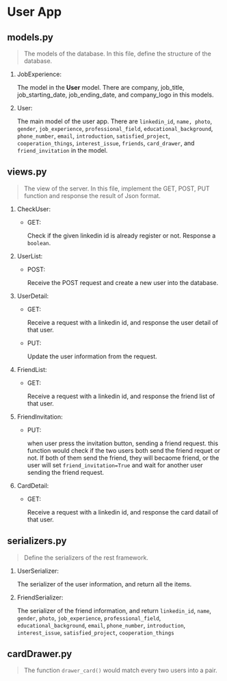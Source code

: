 # User App

## models.py

> The models of the database. In this file, define the structure of the database.
>
1. JobExperience:
 
    The model in the **User** model. There are company, job_title,
    job_starting_date, job_ending_date, and company_logo in this models.
   
2. User:

    The main model of the user app. There are `linkedin_id`, `name, photo`,
    `gender`, `job_experience`, `professional_field`, `educational_background`, `phone_number`,
    `email`, `introduction`, `satisfied_project`, `cooperation_things`, `interest_issue`,
    `friends`, `card_drawer`, and `friend_invitation` in the model.


## views.py

> The view of the server. In this file, implement the GET, POST, PUT function and 
  response the result of Json format.
> 
1. CheckUser:

    * GET:
    
        Check if the given linkedin id is already register or not. Response a `boolean`. 

2. UserList:

    * POST:
    
        Receive the POST request and create a new user into the database.  
        
3. UserDetail:

    * GET:
    
        Receive a request with a linkedin id, and response the user detail of that user.
        
    * PUT:
    
        Update the user information from the request.
        
4. FriendList:

    * GET:
    
        Receive a request with a linkedin id, and response the friend list of that user.
        
5. FriendInvitation:

    * PUT:
    
        when user press the invitation button, sending a friend request. this function 
        would check if the two users both send the friend requet or not. If both of them
        send the friend, they will becaome friend, or the user will set `friend_invitation=True`
        and wait for another user sending the friend request.
        
6. CardDetail:

    * GET:
    
        Receive a request with a linkedin id, and response the card datail of that user.
    

## serializers.py

> Define the serializers of the rest framework.
>

1. UserSerializer:
    
    The serializer of the user information, and return all the items.
    
2. FriendSerializer:

    The serializer of the friend information, and return `linkedin_id`, `name`, `gender`, `photo`,
    `job_experience`, `professional_field`, `educational_background`, `email`, `phone_number`,
    `introduction`, `interest_issue`, `satisfied_project`, `cooperation_things`


## cardDrawer.py

> The function `drawer_card()` would match every two users into a pair.